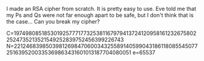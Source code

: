 I made an RSA cipher from scratch. It is pretty easy to use. Eve told me that my Ps and Qs were not far enough apart to be safe, but I don't think that is the case... Can you break my cipher?

C=1974980851853019257771773253811679794137241209581612326758022524735213521549252839752456399226743 N=22124683985039812698470600343255891405990431861180855450772516395200335369863431601013187704080051 e=65537
